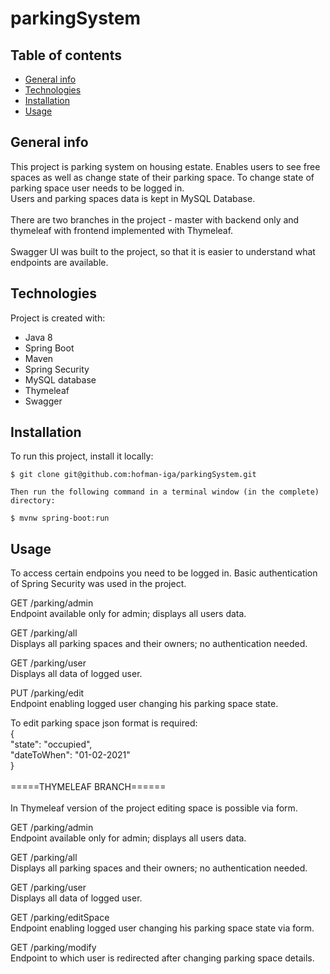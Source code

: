# parkingSystem

## Table of contents
* [General info](#general-info)
* [Technologies](#technologies)
* [Installation](#installation)
* [Usage](#usage)

## General info
This project is parking system on housing estate. Enables users to see free spaces as well as change state of their parking space. To change state of parking space user needs to be logged in. \
Users and parking spaces data is kept in MySQL Database.\
\
There are two branches in the project - master with backend only and thymeleaf with frontend implemented with Thymeleaf. \
\
Swagger UI was built to the project, so that it is easier to understand what endpoints are available.
  
## Technologies
Project is created with:
* Java 8
* Spring Boot
* Maven
* Spring Security
* MySQL database
* Thymeleaf
* Swagger
	
## Installation
To run this project, install it locally:

```
$ git clone git@github.com:hofman-iga/parkingSystem.git

Then run the following command in a terminal window (in the complete) directory:

$ mvnw spring-boot:run

```

## Usage

To access certain endpoins you need to be logged in. Basic authentication of Spring Security was used in the project.

 

GET
/parking/admin \
Endpoint available only for admin; displays all users data.

GET
/parking/all \
Displays all parking spaces and their owners; no authentication needed.

GET
/parking/user \
Displays all data of logged user.

PUT
/parking/edit \
Endpoint enabling logged user changing his parking space state.

To edit parking space json format is required: \
{\
            "state": "occupied",\
            "dateToWhen": "01-02-2021"\
        }\
        \
=====THYMELEAF BRANCH====== 
\
\
In Thymeleaf version of the project editing space is possible via form.

GET
/parking/admin \
Endpoint available only for admin; displays all users data.

GET
/parking/all \
Displays all parking spaces and their owners; no authentication needed.

GET
/parking/user \
Displays all data of logged user.

GET
/parking/editSpace \
Endpoint enabling logged user changing his parking space state via form.

GET
/parking/modify \
Endpoint to which user is redirected after changing parking space details.
